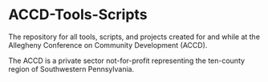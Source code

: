 # ACCD-Tools-Scripts

The repository for all tools, scripts, and projects created for and while at the Allegheny Conference on Community Development (ACCD). 

The ACCD is a private sector not-for-profit representing the ten-county region of Southwestern Pennsylvania. 
